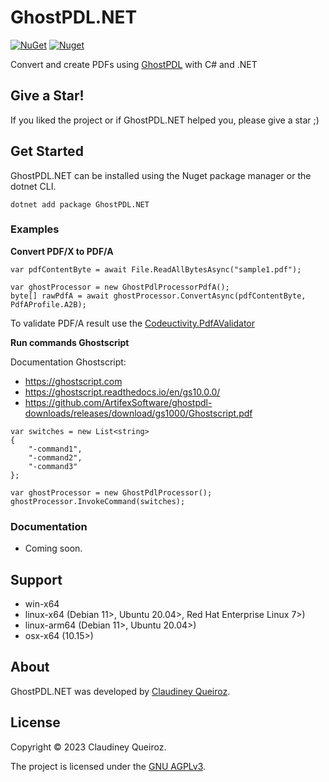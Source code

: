 # GhostPDL.NET

[![NuGet](https://img.shields.io/nuget/v/GhostPDL.NET)](https://nuget.org/packages/GhostPDL.NET) [![Nuget](https://img.shields.io/nuget/dt/GhostPDL.NET)](https://nuget.org/packages/GhostPDL.NET)

Convert and create PDFs using [GhostPDL](https://ghostscript.readthedocs.io) with C# and .NET

## Give a Star!

If you liked the project or if GhostPDL.NET helped you, please give a star ;)

## Get Started

GhostPDL.NET can be installed using the Nuget package manager or the dotnet CLI.

```
dotnet add package GhostPDL.NET
```

### Examples

**Convert PDF/X to PDF/A**

```
var pdfContentByte = await File.ReadAllBytesAsync("sample1.pdf");

var ghostProcessor = new GhostPdlProcessorPdfA();
byte[] rawPdfA = await ghostProcessor.ConvertAsync(pdfContentByte, PdfAProfile.A2B);
```

To validate PDF/A result use the [Codeuctivity.PdfAValidator](https://github.com/Codeuctivity/PdfAValidatorApi)

**Run commands Ghostscript**

Documentation Ghostscript:

- https://ghostscript.com
- https://ghostscript.readthedocs.io/en/gs10.0.0/
- https://github.com/ArtifexSoftware/ghostpdl-downloads/releases/download/gs1000/Ghostscript.pdf

```
var switches = new List<string>
{
    "-command1",
    "-command2",
    "-command3"
};

var ghostProcessor = new GhostPdlProcessor();
ghostProcessor.InvokeCommand(switches);
```

### Documentation

- Coming soon.

## Support

- win-x64
- linux-x64 (Debian 11>, Ubuntu 20.04>, Red Hat Enterprise Linux 7>)
- linux-arm64 (Debian 11>, Ubuntu 20.04>)
- osx-x64 (10.15>)

## About

GhostPDL.NET was developed by [Claudiney Queiroz](https://claudineyqueiroz.dev).

## License

Copyright © 2023 Claudiney Queiroz.

The project is licensed under the [GNU AGPLv3](https://github.com/claudineyqr/GhostPDL.NET/blob/master/LICENSE).
